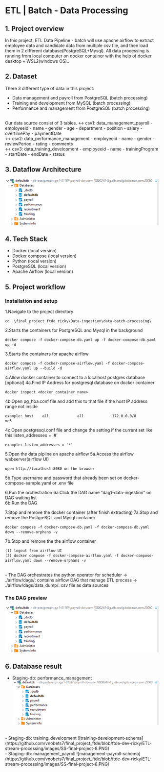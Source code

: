 # ETL | Batch - Data Processing

## 1. Project overview
In this project, ETL Data Pipeline - batch will use apache airflow to extract employee data and candidate data from multiple csv file, and then load them in 2 different database(PostgreSQL+Mysql).
All data processing is running from local computer on docker container with the help of docker desktop + WSL2(windows OS)..

## 2. Dataset
There 3 different type of data in this project:
- Data management and payroll from PostgreSQL (batch processing)
- Training and development from MySQL (batch processing)
- Performance and management from PostgreSQL (batch processing)

<br>
Our data source consist of 3 tables. 
<-> csv1: data_management_payroll
- employeeid
- name
- gender
- age 
- department
- position
- salary
- overtimePay
- paymentDate
<br>
<-> csv2: data_performance_management
- employeeid
- name
- gender
- reviewPeriod
- rating
- comments
<br>
<-> csv3: data_training_development
- employeeid
- name
- trainingProgram
- startDate
- endDate
- status
<br>

## 3. Dataflow Architecture
![Local-Database](https://github.com/vnobets7/final_project_ftde/blob/ftde-dev-ricky/ETL-stream-processing/images/SS-final-project-8.PNG)

## 4. Tech Stack
- Docker (local version)
- Docker compose (local version)
- Python (local version)
- PostgreSQL (local version)
- Apache Airflow (local version)

## 5. Project workflow

### Installation and setup
1.Navigate to the project directory
```
cd .\final_project_ftde_ricky\Data-ingestion\data-batch-processing\
```	

2.Starts the containers for PostgreSQL and Mysql in the background
```
docker compose -f docker-compose-db.yaml up -f docker-compose-db.yaml up -d
```

3.Starts the containers for apache airflow
```
docker compose -f docker-compose-airflow.yaml -f docker-compose-airflow.yaml up --build -d
```

4.Allow docker container to connect to a localhost postgres database [optional]
4a.Find IP Address for postgresql database on docker container
```
docker inspect <docker_container_name>
```
4b.Open pg_hba.conf file and add this to that file if the host IP address range not inside
```
example: host    all             all             172.0.0.0/8            md5
```
4c.Open postgresql.conf file and change the setting if the current set like this listen_addresses = '#'
```
example: listen_addresses = '*'
```

5.Open the data pipline on apache airflow
5a.Access the airflow webserver(airflow UI)
```
open http://localhost:8080 on the browser
```
5b.Type username and password that already been set on docker-compose-sample.yaml or .env file
<br>

6.Run the orchestration
6a.Click the DAG name "dag1-data-ingestion" on DAG waiting list
<br>
6b.Run the DAG
<br>

7.Stop and remove the docker container (after finish extracting)
7a.Stop and remove the PostgreSQL and Mysql container
```
docker compose -f docker-compose-db.yaml -f docker-compose-db.yaml down --remove-orphans -v
```
7b.Stop and remove the the airflow container
```
(1) logout from airflow UI
(2) docker compose -f docker-compose-airflow.yaml -f docker-compose-airflow.yaml down --remove-orphans -v
```
<br>
- The DAG orchestrates the python operator for scheduler
-> ./airflow/dags/: contains airflow DAG that manage ETL process
-> ./airflow/dags/data_dump/: csv file as data sources

### The DAG preview
![DAG-graph](https://github.com/vnobets7/final_project_ftde/blob/ftde-dev-ricky/ETL-stream-processing/images/SS-final-project-8.PNG)
<br>

## 6. Database result
- Staging-db: performance_management
![performance-management-schema](https://github.com/vnobets7/final_project_ftde/blob/ftde-dev-ricky/ETL-stream-processing/images/SS-final-project-8.PNG)
<br>
- Staging-db: training_development
![training-development-schema](https://github.com/vnobets7/final_project_ftde/blob/ftde-dev-ricky/ETL-stream-processing/images/SS-final-project-8.PNG)
<br>
- Staging-db: management_payroll
![management-payroll-schema](https://github.com/vnobets7/final_project_ftde/blob/ftde-dev-ricky/ETL-stream-processing/images/SS-final-project-8.PNG)
